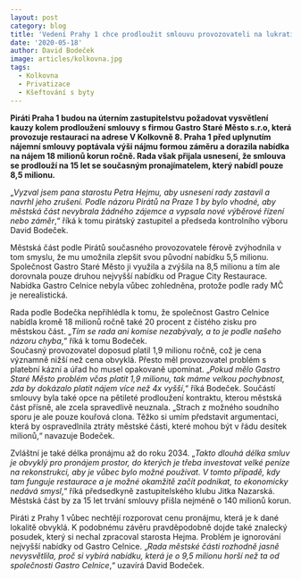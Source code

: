 ```yaml
---
layout: post
category: blog
title: 'Vedení Prahy 1 chce prodloužit smlouvu provozovateli na lukrativní adrese v historickém centru, jiný zájemce však nabízí o 9,5 milionu vyšší nájemné'	
date: '2020-05-18'
author: David Bodeček		
image: articles/kolkovna.jpg		
tags:		
  - Kolkovna		
  - Privatizace		
  - Kšeftování s byty	
---
```

	

**Piráti Praha 1 budou na úterním zastupitelstvu požadovat vysvětlení kauzy kolem prodloužení smlouvy s firmou Gastro Staré Město s.r.o, která provozuje restauraci na adrese V Kolkovně 8. Praha 1 před uplynutím nájemní smlouvy poptávala výši nájmu formou záměru a dorazila nabídka na nájem 18 milionů korun ročně. Rada však přijala usnesení, že smlouva se prodlouží na 15 let se současným pronajímatelem, který nabídl pouze 8,5 milionu.**  

„_Vyzval jsem pana starostu Petra Hejmu, aby usnesení rady zastavil a navrhl jeho zrušení. Podle názoru Pirátů na Praze 1 by bylo vhodné, aby městská část nevybrala žádného zájemce a vypsala nové výběrové řízení nebo záměr_,“ říká k tomu pirátský zastupitel a předseda kontrolního výboru David Bodeček.

Městská část podle Pirátů současného provozovatele férově zvýhodnila v tom smyslu, že mu umožnila zlepšit svou původní nabídku 5,5 milionu. Společnost Gastro Staré Město ji využila a zvýšila na 8,5 milionu a tím ale dorovnala pouze druhou nejvyšší nabídku od Prague City Restaurace. Nabídka Gastro Celnice nebyla vůbec zohledněna, protože podle rady MČ je nerealistická.  

Rada podle Bodečka nepřihlédla k tomu, že společnost Gastro Celnice nabídla kromě 18 milionů ročně také 20 procent z čistého zisku pro městskou část. „_Tím se rada ani komise nezabývaly, a to je podle našeho názoru chyba_,“ říká k tomu Bodeček.  
Současný provozovatel doposud platil 1,9 milionu ročně, což je cena významně nižší než cena obvyklá. Přesto měl provozovatel problém s platební kázní a úřad ho musel opakovaně upomínat. „_Pokud mělo Gastro Staré Město problém včas platit 1,9 milionu, tak máme velkou pochybnost, zda by dokázalo platit nájem více než 4x vyšší_,“ říká Bodeček. Součástí smlouvy byla také opce na pětileté prodloužení kontraktu, kterou městská část přísně, ale zcela spravedlivě neuznala. „Strach z možného soudního sporu je ale pouze kouřová clona. Těžko si umím představit argumentaci, která by ospravedlnila ztráty městské části, které mohou být v řádu desítek milionů,“ navazuje Bodeček.  

Zvláštní je také délka pronájmu až do roku 2034. „_Takto dlouhá délka smluv je obvyklý pro pronájem prostor, do kterých je třeba investovat velké peníze na rekonstrukci, aby je vůbec bylo možné používat. V tomto případě, kdy tam funguje restaurace a je možné okamžitě začít podnikat, to ekonomicky nedává smysl_,“ říká předsedkyně zastupitelského klubu Jitka Nazarská. Městská část by za 15 let trvání smlouvy přišla nejméně o 140 milionů korun.  

Piráti z Prahy 1 vůbec nechtějí rozporovat cenu pronájmu, která je k dané lokalitě obvyklá. K podobnému závěru pravděpodobně dojde také znalecký posudek, který si nechal zpracoval starosta Hejma. Problém je ignorování nejvyšší nabídky od Gastro Celnice. „_Rada městské části rozhodně jasně nevysvětlila, proč si vybírá nabídku, která je o 9,5 milionu horší než ta od společnosti Gastro Celnice_,“ uzavírá David Bodeček.

